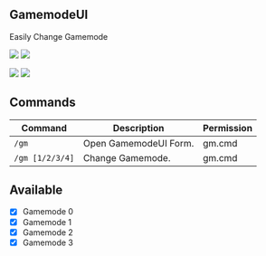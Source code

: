## GamemodeUI
Easily Change Gamemode

[![](https://poggit.pmmp.io/shield.state/GamemodeUI)](https://poggit.pmmp.io/p/GamemodeUI)
<a href="https://poggit.pmmp.io/p/GamemodeUI"><img src="https://poggit.pmmp.io/shield.state/GamemodeUI"></a>

[![](https://poggit.pmmp.io/shield.api/GamemodeUI)](https://poggit.pmmp.io/p/GamemodeUI)
<a href="https://poggit.pmmp.io/p/GamemodeUI"><img src="https://poggit.pmmp.io/shield.api/GamemodeUI"></a>
## Commands

Command | Description | Permission
--- | --- | ---
`/gm` | Open GamemodeUI Form. | gm.cmd
`/gm [1/2/3/4]` | Change Gamemode. | gm.cmd

## Available
- [x] Gamemode 0
- [x] Gamemode 1
- [x] Gamemode 2
- [x] Gamemode 3
